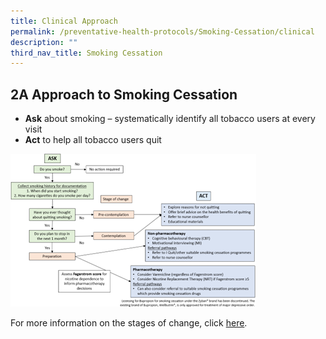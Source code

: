 ```yaml
---
title: Clinical Approach
permalink: /preventative-health-protocols/Smoking-Cessation/clinical
description: ""
third_nav_title: Smoking Cessation
---
```

## 2A Approach to Smoking Cessation

* **Ask** about smoking – systematically identify all tobacco users at every visit 
*  **Act** to help all tobacco users quit

![](/images/smoking1.png)

For more information on the stages of change, click [here]().